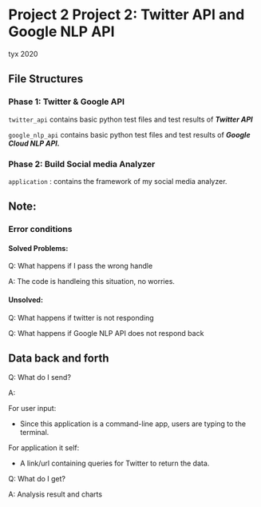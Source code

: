 # Project 2 Project 2: Twitter API and Google NLP API

tyx 2020


## File Structures

### Phase 1: Twitter & Google API

`twitter_api` contains basic python test files and test results of ***Twitter API***

`google_nlp_api` contains basic python test files and test results of ***Google Cloud NLP API.*** 



### Phase 2: Build Social media Analyzer
`application` : contains the framework of my social media analyzer.



## Note:

### Error conditions

#### Solved Problems:

Q: What happens if I pass the wrong handle

A: The code is handleing this situation, no worries.

#### Unsolved:

Q: What happens if twitter is not responding

Q: What happens if Google NLP API does not respond back

## Data back and forth

Q: What do I send?

A: 

For user input: 

- Since this application is a command-line app, users are typing to the 
terminal. 

For application it self:
- A link/url containing queries for Twitter to return the data.

Q: What do I get?

A: Analysis result and charts


